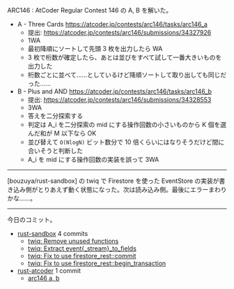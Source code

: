 ARC146 : AtCoder Regular Contest 146 の A, B を解いた。

- A - Three Cards
  <https://atcoder.jp/contests/arc146/tasks/arc146_a>
  - 提出: <https://atcoder.jp/contests/arc146/submissions/34327926>
  - 1WA
  - 最初降順にソートして先頭 3 枚を出力したら WA
  - 3 枚で桁数が確定したら、あとは並びをすべて試して一番大きいものを出力した
  - 桁数ごとに並べて……としているけど降順ソートして取り出しても同じだった……
- B - Plus and AND
  <https://atcoder.jp/contests/arc146/tasks/arc146_b>
  - 提出: <https://atcoder.jp/contests/arc146/submissions/34328553>
  - 3WA
  - 答えを二分探索する
  - 判定は A_i を二分探索の mid にする操作回数の小さいものから K 個を選んだ和が M 以下なら OK
  - 並び替えて `O(NlogN)` ビット数分で 10 倍くらいにはなりそうだけど間に合いそうと判断した
  - A_i を mid にする操作回数の実装を誤って 3WA

---

[bouzuya/rust-sandbox] の twiq で Firestore を使った EventStore の実装が書き込み側がとりあえず動く状態になった。次は読み込み側。最後にエラーまわりかな……。

---

今日のコミット。

- [rust-sandbox](https://github.com/bouzuya/rust-sandbox) 4 commits
  - [twiq: Remove unused functions](https://github.com/bouzuya/rust-sandbox/commit/562b5c039290a7995cf08fb42429789d15c8df18)
  - [twiq: Extract event{_stream}_to_fields](https://github.com/bouzuya/rust-sandbox/commit/39a4486c8c1d217399d92864c0b75326e9c0fb5f)
  - [twiq: Fix to use firestore_rest::commit](https://github.com/bouzuya/rust-sandbox/commit/4868b36386eae8f8a791deca0f574586dab55144)
  - [twiq: Fix to use firestore_rest::begin_transaction](https://github.com/bouzuya/rust-sandbox/commit/f8aafc214511c2948ec6a93f1c2e444d7a123662)
- [rust-atcoder](https://github.com/bouzuya/rust-atcoder) 1 commit
  - [arc146 a, b](https://github.com/bouzuya/rust-atcoder/commit/7613cf7c4c2d20a99d2cb1e57ab39ca6677b990b)
